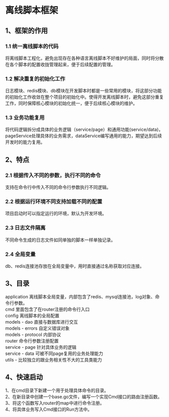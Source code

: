 # 离线脚本框架
## 1、框架的作用
### 1.1 统一离线脚本的代码
将离线脚本工程化，避免出现存在各种语言离线脚本不好维护的局面，同时将分散在各个脚本的配置收拢管理起来，便于后续配置的管理。
### 1.2 解决重复的初始化工作
日志模块、redis模块、db模块在开发脚本时都是一些常用的模块，将这部分功能的初始化工作收敛在整个项目的初始化中。使得开发离线脚本时，避免这部分重复工作，同时保障核心模块的初始化统一，便于后续核心模块的维护。
### 1.3 业务功能复用
将代码逻辑拆分成具体的业务逻辑（service/page）和通用功能(service/data)，pageService处理具体的业务需求，dataService编写通用的能力，期望达到后续开发时的能力复用。

## 2、特点
### 2.1 根据传入不同的参数，执行不同的命令
支持在命令行中传入不同的命令行参数执行不同逻辑。
### 2.2 根据运行环境不同支持加载不同的配置
项目启动时可以指定运行的环境，默认为开发环境。
### 2.3 日志文件隔离
不同命令生成的日志文件如同单独的脚本一样单独记录。
### 2.4 全局变量
db、redis连接池存放在全局变量中，用时直接通过名称获取对应连接。

## 3、目录
application 离线脚本全局变量，内部包含了redis、mysql连接池，log对象、命令行参数。  
cmd 里面包含了在router注册的命令行入口  
config 离线脚本的全局配置  
models - dao 直接与数据库进行交互  
models - errors 自定义错误对象  
models - protocol 内部协议  
router 命令行参数注册配置  
service - page 针对具体业务的逻辑  
service - data 可被不同page复用的业务处理能力  
utils - 比较独立的跟业务相关性不大的工具类能力  

## 4、快速启动
1、在cmd目录下新建一个用于处理具体命令的目录。  
2、在新目录中创建一个base.go文件，编写一个实现Cmd接口的路由注册函数。  
3、将这个函数写入router的map中进行命令注册。  
4、将具体业务写入Cmd接口的Run方法中。  